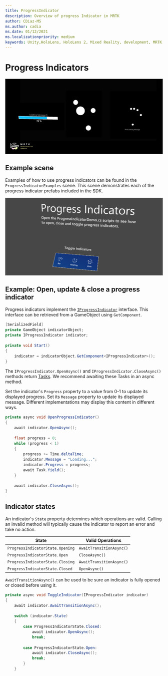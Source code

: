 ```yaml
---
title: ProgressIndicator
description: Overview of progress Indicator in MRTK
author: CDiaz-MS
ms.author: cadia
ms.date: 01/12/2021
ms.localizationpriority: medium
keywords: Unity,HoloLens, HoloLens 2, Mixed Reality, development, MRTK,
---
```


# Progress Indicators

![Progress Indicators](../images/progress-indicator/MRTK_ProgressIndicator_Main.png)

## Example scene

Examples of how to use progress indicators can be found in the `ProgressIndicatorExamples` scene. This scene demonstrates each of the progress indicator prefabs included in the SDK.

<img src="../images/progress-indicator/MRTK_ProgressIndicator_Examples.png" alt="Progress Indicator">

## Example: Open, update & close a progress indicator

Progress indicators implement the [`IProgressIndicator`](xref:Microsoft.MixedReality.Toolkit.UI.IProgressIndicator) interface. This interface can be retrieved from a GameObject using `GetComponent`.

```c#
[SerializedField]
private GameObject indicatorObject;
private IProgressIndicator indicator;

private void Start()
{
    indicator = indicatorObject.GetComponent<IProgressIndicator>();
}
```

The `IProgressIndicator.OpenAsync()` and `IProgressIndicator.CloseAsync()` methods return [Tasks](xref:System.Threading.Tasks.Task). We recommend awaiting these Tasks in an async method.

Set the indicator's `Progress` property to a value from 0-1 to update its displayed progress. Set its `Message` property to update its displayed message. Different implementations may display this content in different ways.

```c#
private async void OpenProgressIndicator()
{
    await indicator.OpenAsync();

    float progress = 0;
    while (progress < 1)
    {
        progress += Time.deltaTime;
        indicator.Message = "Loading...";
        indicator.Progress = progress;
        await Task.Yield();
    }

    await indicator.CloseAsync();
}
```

## Indicator states

An indicator's `State` property determines which operations are valid. Calling an invalid method will typically cause the indicator to report an error and take no action.

State | Valid Operations
--- | ---
`ProgressIndicatorState.Opening` | `AwaitTransitionAsync()`
`ProgressIndicatorState.Open` | `CloseAsync()`
`ProgressIndicatorState.Closing` | `AwaitTransitionAsync()`
`ProgressIndicatorState.Closed` | `OpenAsync()`

`AwaitTransitionAsync()` can be used to be sure an indicator is fully opened or closed before using it.

```c#
private async void ToggleIndicator(IProgressIndicator indicator)
{
    await indicator.AwaitTransitionAsync();

    switch (indicator.State)
    {
        case ProgressIndicatorState.Closed:
            await indicator.OpenAsync();
            break;

        case ProgressIndicatorState.Open:
            await indicator.CloseAsync();
            break;
        }
    }
```
